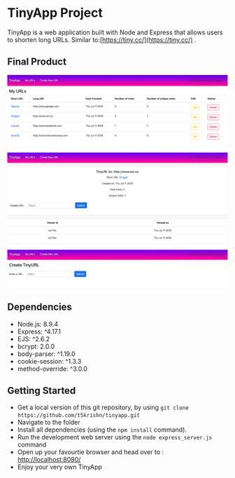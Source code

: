 # TinyApp Project

TinyApp is a web application built with Node and Express that allows users to shorten long URLs. Similar to:[https://tiny.cc/](https://tiny.cc/)
.

## Final Product

!["Screenshot of List of URLs"](https://github.com/t5krishn/tinyapp/blob/master/docs/urls_page.png?raw=true)
!["Screenshot of a Specific URL page"](https://github.com/t5krishn/tinyapp/blob/master/docs/specific_url_page.png?raw=true)
!["Screenshot of Create a URL page"](https://github.com/t5krishn/tinyapp/blob/master/docs/create_url_page.png?raw=true)

## Dependencies

- Node.js: 8.9.4
- Express: ^4.17.1
- EJS: ^2.6.2
- bcrypt: 2.0.0
- body-parser: ^1.19.0
- cookie-session: ^1.3.3
- method-override: ^3.0.0

## Getting Started

- Get a local version of this git repository, by using `git clone https://github.com/t5krishn/tinyapp.git`
- Navigate to the folder
- Install all dependencies (using the `npm install` command).
- Run the development web server using the `node express_server.js` command
- Open up your favourtie browser and head over to : [http://localhost:8080/](http://localhost:8080/)
- Enjoy your very own TinyApp
